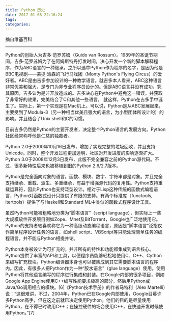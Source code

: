```yaml
---
title: Python 历史
date: 2017-01-08 22:16:24
tags:
categories:
---
```


摘自维基百科

<!--more-->

---

Python的创始人为吉多·范罗苏姆（Guido van Rossum）。1989年的圣诞节期间，吉多·范罗苏姆为了在阿姆斯特丹打发时间，决心开发一个新的脚本解释程序，作为ABC语言的一种继承。之所以选中Python作为程序的名字，是因为他是BBC电视剧——蒙提·派森的飞行马戏团（Monty Python's Flying Circus）的爱好者。ABC是由吉多参加设计的一种教学语言。就吉多本人看来，ABC这种语言非常优美和强大，是专门为非专业程序员设计的。但是ABC语言并没有成功，究其原因，吉多认为是非开放造成的。吉多决心在Python中避免这一错误，并获取了非常好的效果，完美结合了C和其他一些语言。
就这样，Python在吉多手中诞生了。实际上，第一个实现是在Mac机上。可以说，Python是从ABC发展起来，主要受到了Modula-3（另一种相当优美且强大的语言，为小型团体所设计的）的影响。并且结合了Unix shell和C的习惯。

目前吉多仍然是Python的主要开发者，决定整个Python语言的发展方向。Python社区经常称呼他是仁慈的独裁者。

Python 2.0于2000年10月16日发布，增加了实现完整的垃圾回收，并且支持Unicode。同时，整个开发过程更加透明，社区对开发进度的影响逐渐扩大。Python 3.0于2008年12月3日发布，此版不完全兼容之前的Python源代码。不过，很多新特性后来也被移植到旧的Python 2.6/2.7版本。

Python是完全面向对象的语言。函数、模块、数字、字符串都是对象。并且完全支持继承、重载、派生、多重继承，有益于增强源代码的复用性。Python支持重载运算符，因此Python也支持泛型设计。相对于Lisp这种传统的函数式编程语言，Python对函数式设计只提供了有限的支持。有两个标准库（functools, itertools）提供了与Haskell和Standard ML中类似的函数式程序设计工具。

虽然Python可能被粗略地分类为“脚本语言”（script language），但实际上一些大规模软件开发项目例如Zope、Mnet及BitTorrent，Google也广泛地使用它。Python的支持者较喜欢称它为一种高级动态编程语言，原因是“脚本语言”泛指仅作简单程序设计任务的语言，如shell script、VBScript等只能处理简单任务的编程语言，并不能与Python相提并论。

Python本身被设计为可扩充的。并非所有的特性和功能都集成到语言核心。Python提供了丰富的API和工具，以便程序员能够轻松地使用C、C++、Cython来编写扩充模块。Python编译器本身也可以被集成到其它需要脚本语言的程序内。因此，有很多人把Python作为一种“胶水语言”（glue language）使用。使用Python将其他语言编写的程序进行集成和封装。在Google内部的很多项目，例如Google App Engine使用C++编写性能要求极高的部分，然后用Python或Java/Go调用相应的模块。[6]《Python技术手册》的作者马特利（Alex Martelli）说：“这很难讲，不过，2004年，Python已在Google内部使用，Google召募许多Python高手，但在这之前就已决定使用Python。他们的目的是尽量使用Python，在不得已时改用C++；在操控硬件的场合使用C++，在快速开发时候使用Python。”[7]

